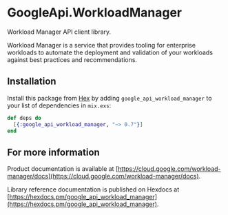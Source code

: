 # GoogleApi.WorkloadManager

Workload Manager API client library.

Workload Manager is a service that provides tooling for enterprise workloads to automate the deployment and validation of your workloads against best practices and recommendations.

## Installation

Install this package from [Hex](https://hex.pm) by adding
`google_api_workload_manager` to your list of dependencies in `mix.exs`:

```elixir
def deps do
  [{:google_api_workload_manager, "~> 0.7"}]
end
```

## For more information

Product documentation is available at [https://cloud.google.com/workload-manager/docs](https://cloud.google.com/workload-manager/docs).

Library reference documentation is published on Hexdocs at
[https://hexdocs.pm/google_api_workload_manager](https://hexdocs.pm/google_api_workload_manager).

